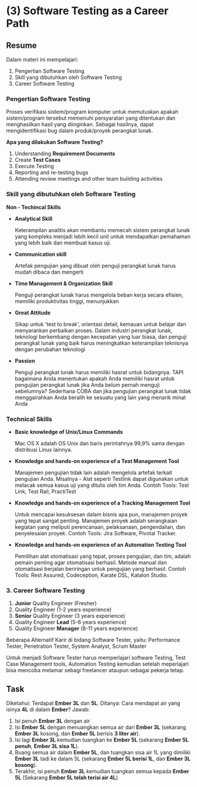 # (3) Software Testing as a Career Path
## Resume
Dalam materi ini mempelajari:
1. Pengertian Software Testing
2. Skill yang dibutuhkan oleh Software Testing
3. Career Software Testing

### Pengertian Software Testing
Proses verifikasi sistem/program komputer untuk memutuskan apakah sistem/program tersebut memenuhi persyaratan yang ditentukan dan menghasilkan hasil yang diinginkan.
Sebagai hasilnya, dapat mengidentifikasi bug dalam produk/proyek perangkat lunak.

**Apa yang dilakukan Software Testing?**
1. Understanding **Requirement Documents**
2. Create **Test Cases**
3. Execute Testing
4. Reporting and re-testing bugs
5. Attending review meetings and other team building activities

### Skill yang dibutuhkan oleh Software Testing
**Non - Techincal Skills**

- **Analytical Skill**
  
  Keterampilan analitis akan membantu memecah sistem perangkat lunak yang kompleks menjadi lebih kecil unit untuk mendapatkan pemahaman yang lebih baik dan membuat kasus uji.

- **Communication skill**
  
  Artefak pengujian yang dibuat oleh penguji perangkat lunak harus mudah dibaca dan mengerti
    
- **Time Management & Organization Skill**
  
  Penguji perangkat lunak harus mengelola beban kerja secara efisien, memiliki produktivitas tinggi, menunjukkan
    
- **Great Attitude**
    
  Sikap untuk 'test to break', orientasi detail, kemauan untuk belajar dan menyarankan perbaikan proses. Dalam industri perangkat lunak, teknologi berkembang dengan kecepatan yang luar biasa, dan penguji perangkat lunak yang baik harus meningkatkan keterampilan teknisnya dengan perubahan teknologi
    
- **Passion**
    
    Penguji perangkat lunak harus memiliki hasrat untuk bidangnya. TAPI bagaimana Anda menentukan apakah Anda memiliki hasrat untuk pengujian perangkat lunak jika Anda belum pernah menguji sebelumnya? Sederhana COBA dan jika pengujian perangkat lunak tidak menggairahkan Anda beralih ke sesuatu yang lain yang menarik minat Anda
    
### Technical Skills

- **Basic knowledge of Unix/Linux Commands**
    
    Mac OS X adalah OS Unix dan baris perintahnya 99,9% sama dengan distribusi Linux lainnya.
    
- **Knowledge and hands-on experience of a Test Management Tool**
    
    Manajemen pengujian tidak lain adalah mengelola artefak terkait pengujian Anda. Misalnya - Alat seperti Testlink dapat digunakan untuk melacak semua kasus uji yang ditulis oleh tim Anda. Contoh Tools: Test Link, Test Rail, PractiTest
    
- **Knowledge and hands-on experience of a Tracking Management Tool**
    
    Untuk mencapai kesuksesan dalam bisnis apa pun, manajemen proyek yang tepat sangat penting. Manajemen proyek adalah serangkaian kegiatan yang meliputi perencanaan, pelaksanaan, pengendalian, dan penyelesaian proyek. Contoh Tools: Jira Software, Pivotal Tracker.
    
- **Knowledge and hands-on experience of an Automation Testing Tool**
    
    Pemilihan alat otomatisasi yang tepat, proses pengujian, dan tim, adalah pemain penting agar otomatisasi berhasil. Metode manual dan otomatisasi berjalan beriringan untuk pengujian yang berhasil. Contoh Tools: Rest Assured, Codeception, Karate DSL, Katalon Studio.
    
### 3. Career Software Testing
1. **Junior** Quality Engineer (Fresher)
2. Quality Engineer (1-2 years experience)
3. **Senior** Quality Engineer (3 years experience)
4. Quality Engineer **Lead** (5-6 years experience)
5. Quality Engineer **Manager** (8-11 years experience)

Beberapa Alternatif Karir di bidang Software Tester, yaitu: Performance Tester, Penetration Tester, System Analyst, Scrum Master

Untuk menjadi Software Tester harus memperlajari software Testing, Test Case Management tools, Automation Testing kemudian setelah meperlajari bisa mencoba melamar sebagi freelancer ataupun sebagai pekerja tetap.

## Task
Diketahui: Terdapat **Ember** **3L** dan **5L**.
Ditanya: Cara mendapat air yang isinya **4L** di dalam **Ember**?
Jawab:

1. Isi penuh **Ember 3L** dengan air
2. Isi **Ember** **5L** dengan menuangkan semua air dari **Ember 3L** (sekarang **Ember 3L** kosong, dan **Ember 5L** berisis **3 liter air**).
3. Isi lagi **Ember 3L** kemudian tuangkan ke **Ember 5L** (sekarang **Ember 5L penuh**, **Ember 3L sisa 1L**).
4. Buang semua air dalam **Ember 5L**, dan tuangkan sisa air 1L yang dimiliki **Ember 3L** tadi ke dalam 5L (sekarang **Ember 5L berisi 1L**, dan **Ember 3L kosong**).
5. Terakhir, isi penuh **Ember 3L** kemudian tuangkan semua kepada **Ember 5L** (Sekarang **Ember 5L telah terisi air 4L**)